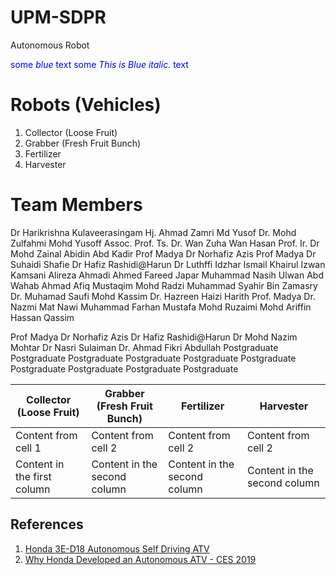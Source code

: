 # UPM-SDPR
Autonomous Robot

<span style="color:blue">some *blue* text</span>
<span style="color:blue">some *This is Blue italic.* text</span>

# Robots (Vehicles)
1. Collector (Loose Fruit)
2. Grabber (Fresh Fruit Bunch)
3. Fertilizer
4. Harvester

# Team Members
Dr Harikrishna Kulaveerasingam
Hj. Ahmad Zamri Md Yusof
Dr. Mohd Zulfahmi Mohd Yusoff
Assoc. Prof. Ts. Dr. Wan Zuha Wan Hasan
Prof. Ir. Dr Mohd Zainal Abidin Abd Kadir
Prof Madya Dr Norhafiz Azis
Prof Madya Dr Suhaidi Shafie
Dr Hafiz Rashidi@Harun
Dr Luthffi Idzhar Ismail
Khairul Izwan Kamsani
Alireza Ahmadi
Ahmed Fareed Japar
Muhammad Nasih Ulwan Abd Wahab
Ahmad Afiq Mustaqim Mohd Radzi
Muhammad Syahir Bin Zamasry
Dr. Muhamad Saufi Mohd Kassim
Dr. Hazreen Haizi Harith
Prof. Madya Dr. Nazmi Mat Nawi
Muhammad Farhan Mustafa
Mohd Ruzaimi Mohd Ariffin
Hassan Qassim
<!--Prof. Ir. Dr Mohd Zainal Abidin Abd Kadir-->
<!--Prof Madya Dr Ts Wan Zuha Wan Hasan-->
Prof Madya Dr Norhafiz Azis
Dr Hafiz Rashidi@Harun
Dr Mohd Nazim Mohtar
Dr Nasri Sulaiman
Dr. Ahmad Fikri Abdullah 
Postgraduate
Postgraduate
Postgraduate
Postgraduate
Postgraduate
Postgraduate
Postgraduate
Postgraduate
Postgraduate
Postgraduate

Collector (Loose Fruit) | Grabber (Fresh Fruit Bunch) | Fertilizer | Harvester
------------ | ------------- | ------------- | -------------
Content from cell 1 | Content from cell 2 | Content from cell 2 | Content from cell 2
Content in the first column | Content in the second column | Content in the second column | Content in the second column

## References
1. [Honda 3E-D18 Autonomous Self Driving ATV](https://www.youtube.com/watch?v=no7vPNSPYbY&ab_channel=DPCcars)
2. [Why Honda Developed an Autonomous ATV - CES 2019](https://www.youtube.com/watch?v=k09CF7F-KrY&ab_channel=AutolineNetwork)
